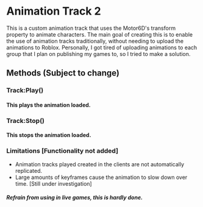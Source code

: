 # Animation Track 2

This is a custom animation track that uses the Motor6D's transform property to animate characters. The main goal of creating this is to enable the use of animation tracks traditionally, without needing to upload the animations to Roblox.
Personally, I got tired of uploading animations to each group that I plan on publishing my games to, so I tried to make a solution.


## Methods (Subject to change)

### Track:Play()

#### This plays the animation loaded.

### Track:Stop()

#### This stops the animation loaded.

### Limitations [Functionality not added]
  * Animation tracks played created in the clients are not automatically replicated.
  * Large amounts of keyframes cause the animation to slow down over time. [Still under investigation]

##### Refrain from using in live games, this is hardly done.
